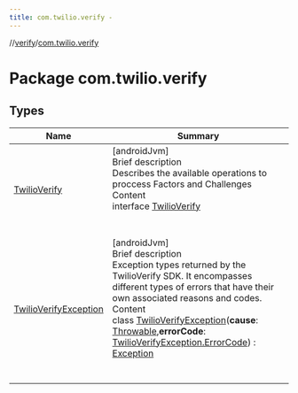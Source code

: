 ```yaml
---
title: com.twilio.verify -
---
```

//[verify](../index.md)/[com.twilio.verify](index.md)



# Package com.twilio.verify  


## Types  
  
|  Name|  Summary| 
|---|---|
| [TwilioVerify](-twilio-verify/index.md)| [androidJvm]  <br>Brief description  <br>Describes the available operations to proccess Factors and Challenges  <br>Content  <br>interface [TwilioVerify](-twilio-verify/index.md)  <br><br><br>
| [TwilioVerifyException](-twilio-verify-exception/index.md)| [androidJvm]  <br>Brief description  <br>Exception types returned by the TwilioVerify SDK. It encompasses different types of errors that have their own associated reasons and codes.  <br>Content  <br>class [TwilioVerifyException](-twilio-verify-exception/index.md)(**cause**: [Throwable](https://kotlinlang.org/api/latest/jvm/stdlib/kotlin/-throwable/index.html),**errorCode**: [TwilioVerifyException.ErrorCode](-twilio-verify-exception/-error-code/index.md)) : [Exception](https://developer.android.com/reference/java/lang/Exception.html)  <br><br><br>

